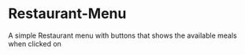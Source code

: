 # Restaurant-Menu
A simple Restaurant menu with buttons that shows the available meals when clicked on
